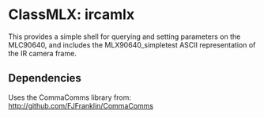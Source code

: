 # ClassMLX: ircamlx

This provides a simple shell for querying and setting parameters on the MLC90640,
and includes the MLX90640_simpletest ASCII representation of the IR camera frame.

## Dependencies
Uses the CommaComms library from: http://github.com/FJFranklin/CommaComms
